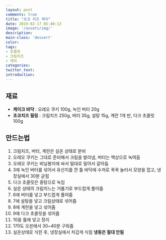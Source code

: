 ```yaml
---
layout: post
comments: true
title: "초코 치즈 케익"
date: 2019-02-17 05:40:13
image: '/assets/img/'
description:
main-class: 'dessert'
color:
tags:
- 초콜릿
- 크림치즈
- 케익
categories:
twitter_text:
introduction:
---
```


## 재료

- **케이크 바닥** : 오레오 쿠키 100g, 녹인 버터 20g
- **초코치즈 필링** : 크림치즈 250g, 버터 35g, 설탕 15g, 계란 1개 반, 다크 초콜릿 100g

## 만드는법

1. 크림치즈, 버터, 계란은 실온 상태로 분비
2. 오레오 쿠키는 그대로 준비해서 크림을 발라냄, 버터는 액상으로 녹여둠
3. 오레오 쿠키는 비닐봉지에 싸서 밀대로 밀어서 갈아둠
4. 3에 녹인 버터를 섞어서 유산지를 깐 틀 바닥에 수저로 꾹꾹 눌러서 모양을 잡고, 냉장실에서 30분 굳힘
5. 다크 초콜릿은 중탕으로 녹임
6. 실온 상태의 크림치느는 거품기로 부드럽게 풀어줌
7. 6에 버터를 넣고 부드럽게 풀어줌
8. 7에 설탕을 넣고 크림상태로 섞어줌
9. 8에 계란을 넣고 섞어줌
10. 9에 다크 초콜릿을 섞어줌
11. 10을 틀에 넣고 정리
12. 170도 오븐에서 30~40분 구워줌
13. 실온상태로 식힌 후, 냉장실에서 차갑게 식힘 **냉동은 절대 안됨**